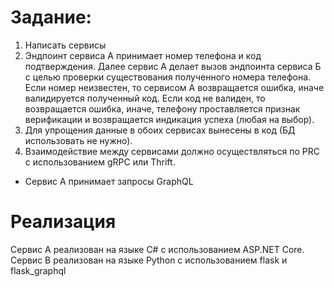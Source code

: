 # Задание:
1. Написать сервисы
2. Эндпоинт сервиса А принимает номер телефона и код подтверждения. Далее сервис А делает вызов эндпоинта сервиса Б с целью проверки существования полученного номера телефона. Если номер неизвестен, то сервисом А возвращается ошибка, иначе валидируется полученный код. Если код не валиден, то возвращается ошибка, иначе, телефону проставляется признак верификации и возвращается индикация успеха (любая на выбор).
3. Для упрощения данные в обоих сервисах вынесены в код (БД использовать не нужно).
4. Взаимодействие между сервисами должно осуществляться по PRC с использованием gRPC или Thrift.
* Сервис А принимает запросы GraphQL
# Реализация
Сервис А реализован на языке C# с использованием ASP.NET Core. Сервис B реализован на языке Python с использованием flask и flask_graphql

